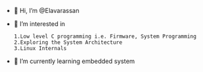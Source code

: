 - 👋 Hi, I’m @Elavarassan
- 👀 I’m interested in

      1.Low level C programming i.e. Firmware, System Programming
      2.Exploring the System Architecture
      3.Linux Internals
- 🌱 I’m currently learning embedded system

<!---
Elavarassan/Elavarassan is a ✨ special ✨ repository because its `README.md` (this file) appears on your GitHub profile.
You can click the Preview link to take a look at your changes.
--->
